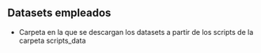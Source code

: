 ## Datasets empleados

- Carpeta en la que se descargan los datasets a partir de los scripts de la carpeta scripts_data